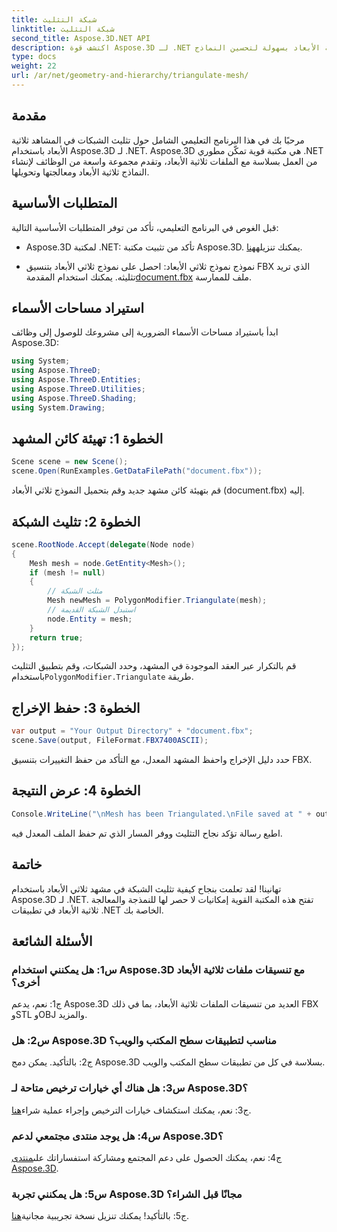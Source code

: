 ```yaml
---
title: شبكة التثليث
linktitle: شبكة التثليث
second_title: Aspose.3D.NET API
description: اكتشف قوة Aspose.3D لـ .NET في هذا الدليل التفصيلي خطوة بخطوة. تعرف على كيفية تثليث الشبكات ثلاثية الأبعاد بسهولة لتحسين النماذج.
type: docs
weight: 22
url: /ar/net/geometry-and-hierarchy/triangulate-mesh/
---
```

## مقدمة

مرحبًا بك في هذا البرنامج التعليمي الشامل حول تثليث الشبكات في المشاهد ثلاثية الأبعاد باستخدام Aspose.3D لـ .NET. Aspose.3D هي مكتبة قوية تمكّن مطوري .NET من العمل بسلاسة مع الملفات ثلاثية الأبعاد، وتقدم مجموعة واسعة من الوظائف لإنشاء النماذج ثلاثية الأبعاد ومعالجتها وتحويلها.

## المتطلبات الأساسية

قبل الغوص في البرنامج التعليمي، تأكد من توفر المتطلبات الأساسية التالية:

- Aspose.3D لمكتبة .NET: تأكد من تثبيت مكتبة Aspose.3D. يمكنك تنزيله[هنا](https://releases.aspose.com/3d/net/).

-  نموذج نموذج ثلاثي الأبعاد: احصل على نموذج ثلاثي الأبعاد بتنسيق FBX الذي تريد تثليثه. يمكنك استخدام المقدمة[document.fbx](https://reference.aspose.com/3d/net/) ملف للممارسة.

## استيراد مساحات الأسماء

ابدأ باستيراد مساحات الأسماء الضرورية إلى مشروعك للوصول إلى وظائف Aspose.3D:

```csharp
using System;
using Aspose.ThreeD;
using Aspose.ThreeD.Entities;
using Aspose.ThreeD.Utilities;
using Aspose.ThreeD.Shading;
using System.Drawing;
```

## الخطوة 1: تهيئة كائن المشهد

```csharp
Scene scene = new Scene();
scene.Open(RunExamples.GetDataFilePath("document.fbx"));
```

قم بتهيئة كائن مشهد جديد وقم بتحميل النموذج ثلاثي الأبعاد (document.fbx) إليه.

## الخطوة 2: تثليث الشبكة

```csharp
scene.RootNode.Accept(delegate(Node node)
{
    Mesh mesh = node.GetEntity<Mesh>();
    if (mesh != null)
    {
        // مثلث الشبكة
        Mesh newMesh = PolygonModifier.Triangulate(mesh);
        // استبدل الشبكة القديمة
        node.Entity = mesh;
    }
    return true;
});
```

 قم بالتكرار عبر العقد الموجودة في المشهد، وحدد الشبكات، وقم بتطبيق التثليث باستخدام`PolygonModifier.Triangulate` طريقة.

## الخطوة 3: حفظ الإخراج

```csharp
var output = "Your Output Directory" + "document.fbx";
scene.Save(output, FileFormat.FBX7400ASCII);
```

حدد دليل الإخراج واحفظ المشهد المعدل، مع التأكد من حفظ التغييرات بتنسيق FBX.

## الخطوة 4: عرض النتيجة

```csharp
Console.WriteLine("\nMesh has been Triangulated.\nFile saved at " + output);
```

اطبع رسالة تؤكد نجاح التثليث ووفر المسار الذي تم حفظ الملف المعدل فيه.

## خاتمة

تهانينا! لقد تعلمت بنجاح كيفية تثليث الشبكة في مشهد ثلاثي الأبعاد باستخدام Aspose.3D لـ .NET. تفتح هذه المكتبة القوية إمكانيات لا حصر لها للنمذجة والمعالجة ثلاثية الأبعاد في تطبيقات .NET الخاصة بك.

## الأسئلة الشائعة

### س1: هل يمكنني استخدام Aspose.3D مع تنسيقات ملفات ثلاثية الأبعاد أخرى؟

ج1: نعم، يدعم Aspose.3D العديد من تنسيقات الملفات ثلاثية الأبعاد، بما في ذلك FBX وSTL وOBJ والمزيد.

### س2: هل Aspose.3D مناسب لتطبيقات سطح المكتب والويب؟

ج2: بالتأكيد. يمكن دمج Aspose.3D بسلاسة في كل من تطبيقات سطح المكتب والويب.

### س3: هل هناك أي خيارات ترخيص متاحة لـ Aspose.3D؟

 ج3: نعم، يمكنك استكشاف خيارات الترخيص وإجراء عملية شراء[هنا](https://purchase.aspose.com/buy).

### س4: هل يوجد منتدى مجتمعي لدعم Aspose.3D؟

 ج4: نعم، يمكنك الحصول على دعم المجتمع ومشاركة استفساراتك على[منتدى Aspose.3D](https://forum.aspose.com/c/3d/18).

### س5: هل يمكنني تجربة Aspose.3D مجانًا قبل الشراء؟

 ج5: بالتأكيد! يمكنك تنزيل نسخة تجريبية مجانية[هنا](https://releases.aspose.com/).
